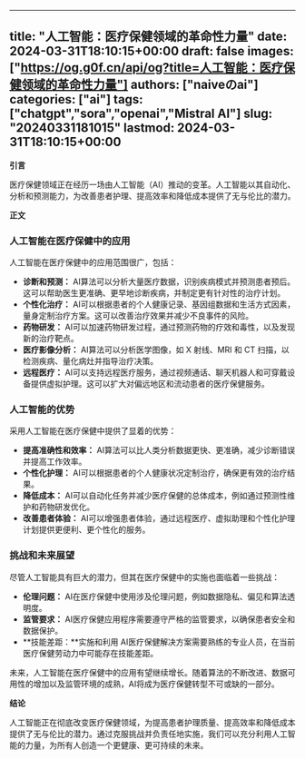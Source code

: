 
---
title: "人工智能：医疗保健领域的革命性力量"
date: 2024-03-31T18:10:15+00:00
draft: false
images: ["https://og.g0f.cn/api/og?title=人工智能：医疗保健领域的革命性力量"]
authors: ["naiveのai"]
categories: ["ai"]
tags: ["chatgpt","sora","openai","Mistral AI"]
slug: "20240331181015"
lastmod: 2024-03-31T18:10:15+00:00
---
**引言**

医疗保健领域正在经历一场由人工智能（AI）推动的变革。人工智能以其自动化、分析和预测能力，为改善患者护理、提高效率和降低成本提供了无与伦比的潜力。

**正文**

### 人工智能在医疗保健中的应用

人工智能在医疗保健中的应用范围很广，包括：

- **诊断和预测：** AI算法可以分析大量医疗数据，识别疾病模式并预测患者预后。这可以帮助医生更准确、更早地诊断疾病，并制定更有针对性的治疗计划。
- **个性化治疗：** AI可以根据患者的个人健康记录、基因组数据和生活方式因素，量身定制治疗方案。这可以改善治疗效果并减少不良事件的风险。
- **药物研发：** AI可以加速药物研发过程，通过预测药物的疗效和毒性，以及发现新的治疗靶点。
- **医疗影像分析：** AI算法可以分析医学图像，如 X 射线、MRI 和 CT 扫描，以检测疾病、量化病灶并指导治疗决策。
- **远程医疗：** AI可以支持远程医疗服务，通过视频通话、聊天机器人和可穿戴设备提供虚拟护理。这可以扩大对偏远地区和流动患者的医疗保健服务。

### 人工智能的优势

采用人工智能在医疗保健中提供了显着的优势：

- **提高准确性和效率：** AI算法可以比人类分析数据更快、更准确，减少诊断错误并提高工作效率。
- **个性化护理：** AI可以根据患者的个人健康状况定制治疗，确保更有效的治疗结果。
- **降低成本：** AI可以自动化任务并减少医疗保健的总体成本，例如通过预测性维护和药物研发优化。
- **改善患者体验：** AI可以增强患者体验，通过远程医疗、虚拟助理和个性化护理计划提供更便利、更个性化的服务。

### 挑战和未来展望

尽管人工智能具有巨大的潜力，但其在医疗保健中的实施也面临着一些挑战：

- **伦理问题：** AI在医疗保健中使用涉及伦理问题，例如数据隐私、偏见和算法透明度。
- **监管要求：** AI医疗保健应用程序需要遵守严格的监管要求，以确保患者安全和数据保护。
- **技能差距：**实施和利用 AI医疗保健解决方案需要熟练的专业人员，在当前医疗保健劳动力中可能存在技能差距。

未来，人工智能在医疗保健中的应用有望继续增长。随着算法的不断改进、数据可用性的增加以及监管环境的成熟，AI将成为医疗保健转型不可或缺的一部分。

**结论**

人工智能正在彻底改变医疗保健领域，为提高患者护理质量、提高效率和降低成本提供了无与伦比的潜力。通过克服挑战并负责任地实施，我们可以充分利用人工智能的力量，为所有人创造一个更健康、更可持续的未来。